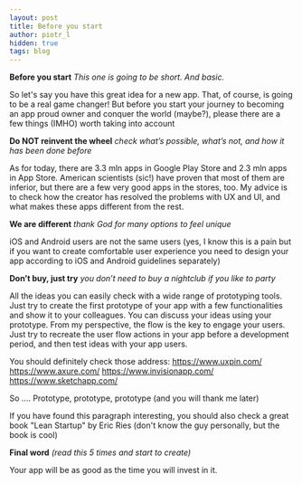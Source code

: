```yaml
---
layout: post
title: Before you start
author: piotr_l
hidden: true
tags: blog
---
```


**Before you start**
*This one is going to be short. And basic.*

So let's say you have this great idea for a new app. That, of course, is going to be a real game changer! But before you start your journey to becoming an app proud owner and conquer the world (maybe?), please there are a few things (IMHO) worth taking into account

**Do NOT reinvent the wheel**
*check what’s possible, what’s not, and how it has been done before*

As for today, there are 3.3 mln apps in Google Play Store and 2.3 mln apps in App Store. American scientists (sic!) have proven that most of them are inferior,  but there are a few very good apps in the stores, too. My advice is to check how the creator has resolved the problems with UX and UI, and what makes these apps different from the rest.

**We are different**
*thank God for many options to feel unique*

iOS and Android users are not the same users (yes, I know this is a pain but if you want to create comfortable user experience you need to design your app according to iOS and Android guidelines separately)

**Don’t buy, just try**
*you don’t need to buy a nightclub if you like to party*

All the ideas you can easily check with a wide range of  prototyping tools. Just try to create the first prototype of your app with a few functionalities and show it to your colleagues. You can discuss your ideas using your prototype. 
From my perspective, the flow is the key to engage your users.
Just try to recreate the user flow actions in your app before a development period, and then test ideas with your app users.

You should definitely check those address: 
https://www.uxpin.com/
https://www.axure.com/
https://www.invisionapp.com/
https://www.sketchapp.com/


So .... Prototype, prototype, prototype (and you will thank me later)

If you have found this paragraph interesting, you should also check a great book "Lean Startup" by Eric Ries (don't know the guy personally,  but the book is cool)

**Final word**
*(read this 5 times and start to  create)*

Your app will be as good as the time you will invest in it.
